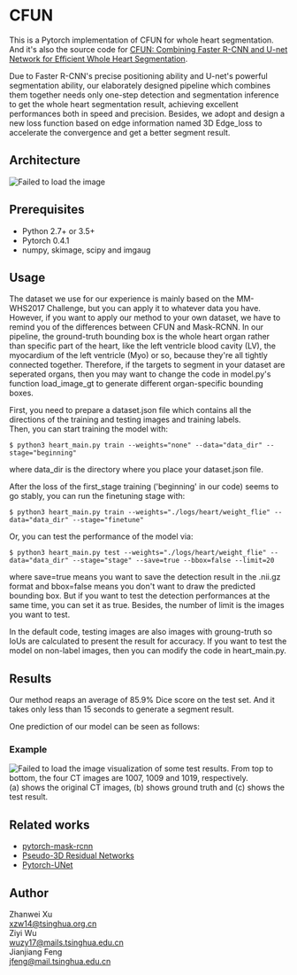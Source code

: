 # CFUN
This is a Pytorch implementation of CFUN for whole heart segmentation. And it's also the source code for [CFUN: Combining Faster R-CNN and U-net Network for Efficient Whole Heart Segmentation]().  
  
Due to Faster R-CNN's precise positioning ability and U-net's powerful segmentation ability, our elaborately designed pipeline which combines them together needs only one-step detection and segmentation inference to get the whole heart segmentation result, achieving excellent performances both in speed and precision. Besides, we adopt and design a new loss function based on edge information named 3D Edge_loss to accelerate the convergence and get a better segment result.

## Architecture
![Failed to load the image]()

## Prerequisites
- Python 2.7+ or 3.5+
- Pytorch 0.4.1
- numpy, skimage, scipy and imgaug

## Usage
The dataset we use for our experience is mainly based on the MM-WHS2017 Challenge, but you can apply it to whatever data you have.  
However, if you want to apply our method to your own dataset, we have to remind you of the differences between CFUN and Mask-RCNN.
In our pipeline, the ground-truth bounding box is the whole heart organ rather than specific part of the heart, like the left ventricle blood cavity (LV), the myocardium of the left ventricle (Myo) or so, because they're all tightly connected together. Therefore, if the targets to segment in your dataset are seperated organs, then you may want to change the code in model.py's function load_image_gt to generate different organ-specific bounding boxes.  
  
First, you need to prepare a dataset.json file which contains all the directions of the training and testing images and training labels.  
Then, you can start training the model with:  
  
    $ python3 heart_main.py train --weights="none" --data="data_dir" --stage="beginning"  
  
where data_dir is the directory where you place your dataset.json file.  
  
After the loss of the first_stage training ('beginning' in our code) seems to go stably, you can run the finetuning stage with:  
  
    $ python3 heart_main.py train --weights="./logs/heart/weight_flie" --data="data_dir" --stage="finetune"  
  
Or, you can test the performance of the model via:  
  
    $ python3 heart_main.py test --weights="./logs/heart/weight_flie" --data="data_dir" --stage="stage" --save=true --bbox=false --limit=20  
  
where save=true means you want to save the detection result in the .nii.gz format and bbox=false means you don't want to draw the predicted bounding box. But if you want to test the detection performances at the same time, you can set it as true.
Besides, the number of limit is the images you want to test.  
  
In the default code, testing images are also images with groung-truth so IoUs are calculated to present the result for accuracy. 
If you want to test the model on non-label images, then you can modify the code in heart_main.py.  

## Results
Our method reaps an average of 85.9% Dice score on the test set. And it takes only less than 15 seconds to generate a segment result.  
  
One prediction of our model can be seen as follows:
### Example
![Failed to load the image]()
visualization of some test results. From top to bottom, the four CT images are 1007, 1009 and 1019, respectively.  
(a) shows the original CT images, (b) shows ground truth and (c) shows the test result.

## Related works
- [pytorch-mask-rcnn](https://github.com/multimodallearning/pytorch-mask-rcnn)
- [Pseudo-3D Residual Networks](https://github.com/qijiezhao/pseudo-3d-pytorch)
- [Pytorch-UNet](https://github.com/milesial/Pytorch-UNet)

## Author
Zhanwei Xu  
xzw14@tsinghua.org.cn  
Ziyi Wu  
wuzy17@mails.tsinghua.edu.cn  
Jianjiang Feng  
jfeng@mail.tsinghua.edu.cn  
